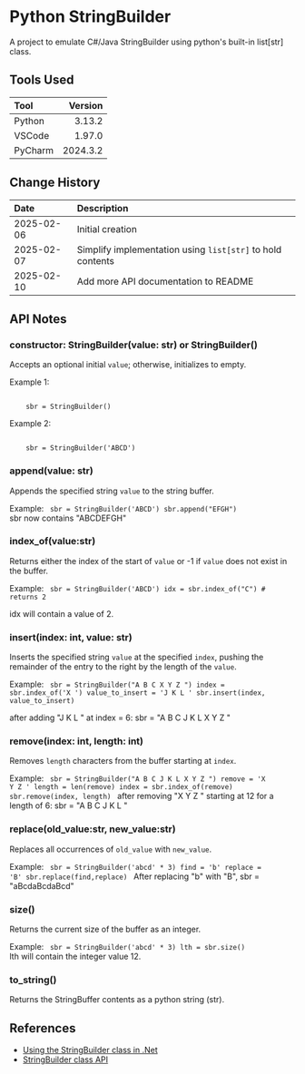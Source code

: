 # Python StringBuilder

A project to emulate C#/Java StringBuilder using python's built-in list[str] class.

## Tools Used

| Tool    |  Version |
|:--------|---------:|
| Python  |   3.13.2 |
| VSCode  |   1.97.0 |
| PyCharm | 2024.3.2 |

## Change History

| Date       | Description                                                |
|:-----------|:-----------------------------------------------------------|
| 2025-02-06 | Initial creation                                           |
| 2025-02-07 | Simplify implementation using `list[str]` to hold contents |
| 2025-02-10 | Add more API documentation to README                       |

## API Notes

### constructor: StringBuilder(value: str) or StringBuilder()
Accepts an optional initial `value`; otherwise, initializes to empty.

Example 1:

<code>
    sbr = StringBuilder()
</code>

Example 2:

<code>
    sbr = StringBuilder('ABCD')
</code>
    

### append(value: str)
Appends the specified string `value` to the string buffer.

Example:
<code>
    sbr = StringBuilder('ABCD')
    sbr.append("EFGH")
</code>
sbr now contains "ABCDEFGH"

### index_of(value:str)
Returns either the index of the start of `value` or -1 if `value` does not exist in the buffer.

Example:
<code>
    sbr = StringBuilder('ABCD')
    idx = sbr.index_of("C") # returns 2    
</code>
idx will contain a value of 2.

### insert(index: int, value: str)
Inserts the specified string `value` at the specified `index`,
pushing the remainder of the entry to the right by
the length of the `value`.

Example:
<code>
    sbr = StringBuilder("A B C X Y Z ")
    index = sbr.index_of('X ')
    value_to_insert = 'J K L '
    sbr.insert(index, value_to_insert)
</code>

after adding "J K L " at index = 6: sbr = "A B C J K L X Y Z "

### remove(index: int, length: int)
Removes `length` characters from the buffer starting at `index`. 

Example:
<code>
    sbr = StringBuilder("A B C J K L X Y Z ")
    remove = 'X Y Z '
    length = len(remove)
    index = sbr.index_of(remove)
    sbr.remove(index, length)
</code>
after removing "X Y Z " starting at 12 for a length of 6: sbr = "A B C J K L "

### replace(old_value:str, new_value:str)
Replaces all occurrences of `old_value` with `new_value`.

Example:
<code>
    sbr = StringBuilder('abcd' * 3)
    find = 'b'
    replace = 'B'
    sbr.replace(find,replace)
</code>
After replacing "b" with "B", sbr = "aBcdaBcdaBcd"


### size()
Returns the current size of the buffer as an integer.

Example:
<code>
    sbr = StringBuilder('abcd' * 3)
    lth = sbr.size()
</code>
lth will contain the integer value 12.

### to_string()
Returns the StringBuffer contents as a python string (str).

## References
* [Using the StringBuilder class in .Net](https://learn.microsoft.com/en-us/dotnet/standard/base-types/stringbuilder)
* [StringBuilder class API](https://learn.microsoft.com/en-us/dotnet/api/system.text.stringbuilder?view=net-9.0)